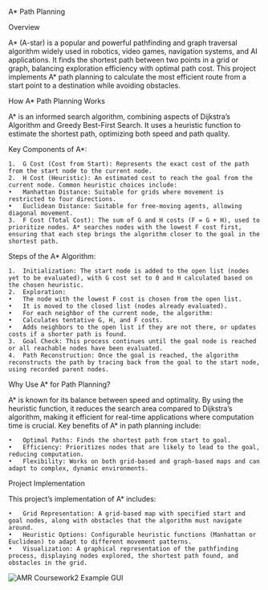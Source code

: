 A* Path Planning

Overview

A* (A-star) is a popular and powerful pathfinding and graph traversal algorithm widely used in robotics, video games, navigation systems, and AI applications. It finds the shortest path between two points in a grid or graph, balancing exploration efficiency with optimal path cost. This project implements A* path planning to calculate the most efficient route from a start point to a destination while avoiding obstacles.

How A* Path Planning Works

A* is an informed search algorithm, combining aspects of Dijkstra’s Algorithm and Greedy Best-First Search. It uses a heuristic function to estimate the shortest path, optimizing both speed and path quality.

Key Components of A*:

	1.	G Cost (Cost from Start): Represents the exact cost of the path from the start node to the current node.
	2.	H Cost (Heuristic): An estimated cost to reach the goal from the current node. Common heuristic choices include:
	•	Manhattan Distance: Suitable for grids where movement is restricted to four directions.
	•	Euclidean Distance: Suitable for free-moving agents, allowing diagonal movement.
	3.	F Cost (Total Cost): The sum of G and H costs (F = G + H), used to prioritize nodes. A* searches nodes with the lowest F cost first, ensuring that each step brings the algorithm closer to the goal in the shortest path.

Steps of the A* Algorithm:

	1.	Initialization: The start node is added to the open list (nodes yet to be evaluated), with G cost set to 0 and H calculated based on the chosen heuristic.
	2.	Exploration:
	•	The node with the lowest F cost is chosen from the open list.
	•	It is moved to the closed list (nodes already evaluated).
	•	For each neighbor of the current node, the algorithm:
	•	Calculates tentative G, H, and F costs.
	•	Adds neighbors to the open list if they are not there, or updates costs if a shorter path is found.
	3.	Goal Check: This process continues until the goal node is reached or all reachable nodes have been evaluated.
	4.	Path Reconstruction: Once the goal is reached, the algorithm reconstructs the path by tracing back from the goal to the start node, using recorded parent nodes.

Why Use A* for Path Planning?

A* is known for its balance between speed and optimality. By using the heuristic function, it reduces the search area compared to Dijkstra’s algorithm, making it efficient for real-time applications where computation time is crucial. Key benefits of A* in path planning include:

	•	Optimal Paths: Finds the shortest path from start to goal.
	•	Efficiency: Prioritizes nodes that are likely to lead to the goal, reducing computation.
	•	Flexibility: Works on both grid-based and graph-based maps and can adapt to complex, dynamic environments.

Project Implementation

This project’s implementation of A* includes:

	•	Grid Representation: A grid-based map with specified start and goal nodes, along with obstacles that the algorithm must navigate around.
	•	Heuristic Options: Configurable heuristic functions (Manhattan or Euclidean) to adapt to different movement patterns.
	•	Visualization: A graphical representation of the pathfinding process, displaying nodes explored, the shortest path found, and obstacles in the grid.

 ![AMR Coursework2 Example GUI](https://github.com/user-attachments/assets/8f176441-30bc-446d-bd7a-695cab79432c)

